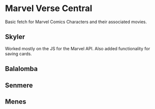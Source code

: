 # Marvel Verse Central
Basic fetch for Marvel Comics Characters and their associated movies.

## Skyler
Worked mostly on the JS for the Marvel API. Also added functionality for saving cards. 

## Balalomba

## Senmere

## Menes